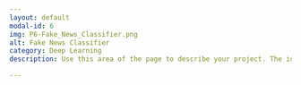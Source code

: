 ```yaml
---
layout: default
modal-id: 6
img: P6-Fake_News_Classifier.png 
alt: Fake News Classifier 
category: Deep Learning
description: Use this area of the page to describe your project. The icon above is part of a free icon set by <a href="https://sellfy.com/p/8Q9P/jV3VZ/">Flat Icons</a>. On their website, you can download their free set with 16 icons, or you can purchase the entire set with 146 icons for only $12!

---
```

